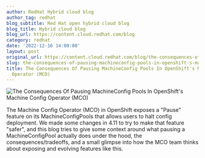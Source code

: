 ```yaml
---
author: RedHat Hybrid cloud blog
author_tag: redhat
blog_subtitle: Red Hat open hybrid cloud blog
blog_title: Hybrid cloud blog
blog_url: https://content.cloud.redhat.com/blog
category: redhat
date: '2022-12-16 14:00:00'
layout: post
original_url: https://content.cloud.redhat.com/blog/the-consequences-of-pausing-machineconfig-pools-in-openshifts-machine-config-operator-mco
slug: the-consequences-of-pausing-machineconfig-pools-in-openshift-s-machine-config-operator-mco-
title: The Consequences Of Pausing MachineConfig Pools In OpenShift's Machine Config
  Operator (MCO)
---
```


<div class="hs-featured-image-wrapper"> 
 <a class="hs-featured-image-link" href="https://content.cloud.redhat.com/blog/the-consequences-of-pausing-machineconfig-pools-in-openshifts-machine-config-operator-mco" title=""> <img alt="The Consequences Of Pausing MachineConfig Pools In OpenShift's Machine Config Operator (MCO)" class="hs-featured-image" src="https://content.cloud.redhat.com/hubfs/POSTALHAT.png" style="width: auto !important; float: left; margin: 0 15px 15px 0;" /> </a> 
</div>
 
<p>The Machine Config Operator (MCO) in OpenShift exposes a "Pause" feature on its MachineConfigPools that allows users to halt config deployment. We made some changes in 4.11 to try to make that feature "safer", and this blog tries to give some context around what pausing a MachineConfigPool actually does under the hood, the consequences/tradeoffs, and a small glimpse into how the MCO team thinks about exposing and evolving features like this.</p>
  
<img alt="" height="1" src="https://track.hubspot.com/__ptq.gif?a=4305976&amp;k=14&amp;r=https%3A%2F%2Fcontent.cloud.redhat.com%2Fblog%2Fthe-consequences-of-pausing-machineconfig-pools-in-openshifts-machine-config-operator-mco&amp;bu=https%253A%252F%252Fcontent.cloud.redhat.com%252Fblog&amp;bvt=rss" style="width: 1px!important;" width="1" />